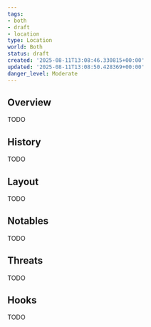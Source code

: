 ```yaml
---
tags:
- both
- draft
- location
type: Location
world: Both
status: draft
created: '2025-08-11T13:08:46.330815+00:00'
updated: '2025-08-11T13:08:50.428369+00:00'
danger_level: Moderate
---
```



## Overview

TODO
## History

TODO
## Layout

TODO
## Notables

TODO
## Threats

TODO
## Hooks

TODO
